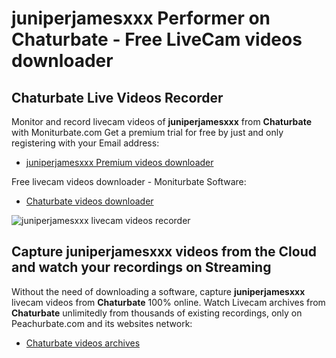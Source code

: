 # juniperjamesxxx Performer on Chaturbate - Free LiveCam videos downloader

## Chaturbate Live Videos Recorder

Monitor and record livecam videos of **juniperjamesxxx** from **Chaturbate** with Moniturbate.com
Get a premium trial for free by just and only registering with your Email address:
* [juniperjamesxxx Premium videos downloader](https://moniturbate.com/request-demo-licence-key.html)

Free livecam videos downloader - Moniturbate Software:
* [Chaturbate videos downloader](https://moniturbate.com/moniturbate-download-software.html)

![juniperjamesxxx livecam videos recorder](https://peachurnet.com/templates/moniturbate-software.png)


## Capture juniperjamesxxx videos from the Cloud and watch your recordings on Streaming

Without the need of downloading a software, capture **juniperjamesxxx** livecam videos from **Chaturbate** 100% online.
Watch Livecam archives from **Chaturbate** unlimitedly from thousands of existing recordings, only on Peachurbate.com and its websites network:
* [Chaturbate videos archives](https://peachurnet.com/)
